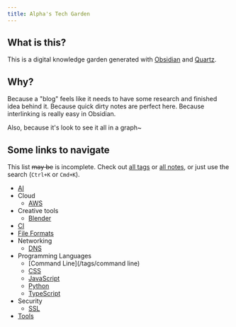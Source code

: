 ```yaml
---
title: Alpha's Tech Garden
---
```


## What is this?
This is a digital knowledge garden generated with [Obsidian](https://obsidian.md/) and [Quartz](https://quartz.jzhao.xyz/).

## Why?
Because a "blog" feels like it needs to have some research and finished idea behind it. Because quick dirty notes are perfect here. Because interlinking is really easy in Obsidian.

Also, because it's look to see it all in a graph~

## Some links to navigate
This list ~~may be~~ is incomplete. Check out [all tags](/tags) or [all notes](/notes), or just use the search (`Ctrl+K`  or `Cmd+K`).

- [AI](/tags/ai)
- Cloud
	- [AWS](/tags/aws)
- Creative tools
	- [Blender](/tags/blender)
- [CI](/tags/ci)
- [File Formats](/tags/formats)
- Networking
	- [DNS](/tags/DNS)
- Programming Languages
	- [Command Line](/tags/command line)
	- [CSS](/tags/css)
	- [JavaScript](/tags/javascript)
	- [Python](/tags/python)
	- [TypeScript](/tags/typescript)
- Security
	- [SSL](/tags/ssl)
- [Tools](/tags/tools)